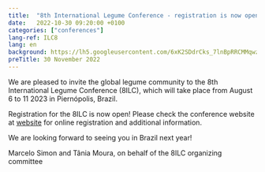 ```yaml
---
title:  "8th International Legume Conference - registration is now open"
date:   2022-10-30 09:20:00 +0100
categories: ["conferences"]
lang-ref: ILC8
lang: en
background: https://lh5.googleusercontent.com/6xK2SDdrCks_7lnBpRRCMMqwzFmDFDqZ5RsXPBjtteooWYQjrmLvHYHTclmDh7jwM9zRu_vsQV1UdT0ESBpLRtEV_CeX0CSNUqQeVJPo41tgqztTKxZfbmJHxKgkLQ5KdARgQ7SOwy_iDzKjYH9huM3tCZhtrwDd2Ng9Zqrccg53oms2FduHzw=w1280
preTitle: 30 November 2022
---
```


We are pleased to invite the global legume community to the 8th International Legume Conference (8ILC), which will take place from August 6 to 11 2023 in Piernópolis, Brazil. 
 
Registration for the 8ILC is now open! Please check the conference website at [website](www.8ilc.com) for online registration and additional information.
 
We are looking forward to seeing you in Brazil next year!
 
 
Marcelo Simon and Tânia Moura, on behalf of the 8ILC organizing committee